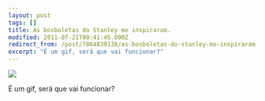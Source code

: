 ```yaml
---
layout: post
tags: []
title: As bosboletas do Stanley me inspiraram.
modified: 2011-07-21T00:41:45.000Z
redirect_from: /post/7864839138/as-bosboletas-do-stanley-me-inspiraram-é-um-gif/,/post/7864839138/
excerpt: "É um gif, será que vai funcionar?"
---
```


![](http://33.media.tumblr.com/tumblr_lonr9l8shj1qma17bo1_400.gif)

É um gif, será que vai funcionar?

